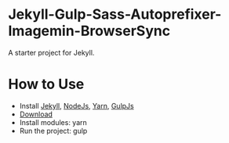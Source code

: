Jekyll-Gulp-Sass-Autoprefixer-Imagemin-BrowserSync
=============================

A starter project for Jekyll.

# How to Use
- Install [Jekyll](http://jekyllrb.com/), [NodeJs](http://nodejs.org/), [Yarn](https://yarnpkg.com/), [GulpJs](http://gulpjs.com/)
- [Download](https://github.com/artemsheludko/https://github.com/artemsheludko/Jekyll-Gulp-Sass-Autoprefixer-Imagemin-BrowserSync/archive/master.zip)
- Install modules: yarn
- Run the project: gulp

